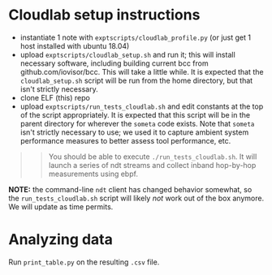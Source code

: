 # Cloudlab setup instructions

 - instantiate 1 note with `exptscripts/cloudlab_profile.py` (or just get 1 host installed with ubuntu 18.04)
 - upload `exptscripts/cloudlab_setup.sh` and run it; this will install necessary software, including building current bcc from github.com/iovisor/bcc.  This will take a little while.  It is expected that the `cloudlab_setup.sh` script will be run from the home directory, but that isn't strictly necessary.
 - clone ELF (this) repo
 - upload `exptscripts/run_tests_cloudlab.sh` and edit constants at the top of the script appropriately.  It is expected that this script will be in the parent directory for wherever the `someta` code exists.  Note that `someta` isn't strictly necessary to use; we used it to capture ambient system performance measures to better assess tool performance, etc.

>> You should be able to execute `./run_tests_cloudlab.sh`.  It will launch a series of ndt streams and collect inband hop-by-hop measurements using ebpf.

**NOTE:** the command-line `ndt` client has changed behavior somewhat, so the `run_tests_cloudlab.sh` script will likely _not_ work out of the box anymore.  We will update as time permits.

# Analyzing data

Run `print_table.py` on the resulting `.csv` file.
